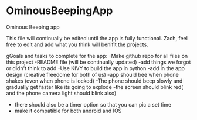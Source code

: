 # OminousBeepingApp
Ominous Beeping app 

This file will continually be edited until the app is fully functional. 
Zach, feel free to edit and add what you think will benifit the projects.

gGoals and tasks to complete for the app:
-Make github repo for all files on this project
  -README file (will be continually updated)
 -add things we forgot or didn't think to add
 -Use KIVY to build the app in python
 -add in the app design (creative freedome for both of us)
 -app should bee when phone shakes (even when phone is locked)
 -The phone should beep slowly and gradually get faster like its going to explode
 -the screen should blink red( and the phone camera light should blink also)
 - there should also be a timer option so that you can pic a set time
 - make it compatible for both android and IOS
